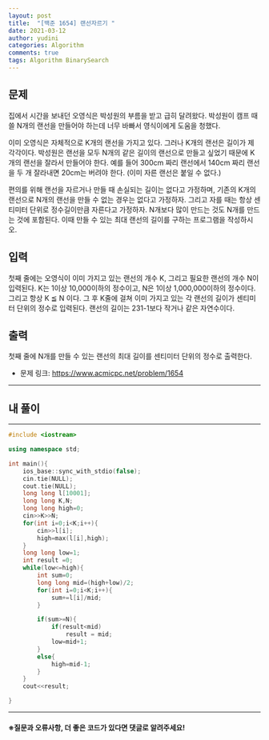 ```yaml
---
layout: post
title:  "[백준 1654] 랜선자르기 "
date: 2021-03-12
author: yudini
categories: Algorithm
comments: true
tags: Algorithm BinarySearch
---
```


## 문제

집에서 시간을 보내던 오영식은 박성원의 부름을 받고 급히 달려왔다. 박성원이 캠프 때 쓸 N개의 랜선을 만들어야 하는데 너무 바빠서 영식이에게 도움을 청했다.

이미 오영식은 자체적으로 K개의 랜선을 가지고 있다. 그러나 K개의 랜선은 길이가 제각각이다. 박성원은 랜선을 모두 N개의 같은 길이의 랜선으로 만들고 싶었기 때문에 K개의 랜선을 잘라서 만들어야 한다. 예를 들어 300cm 짜리 랜선에서 140cm 짜리 랜선을 두 개 잘라내면 20cm는 버려야 한다. (이미 자른 랜선은 붙일 수 없다.)

편의를 위해 랜선을 자르거나 만들 때 손실되는 길이는 없다고 가정하며, 기존의 K개의 랜선으로 N개의 랜선을 만들 수 없는 경우는 없다고 가정하자. 그리고 자를 때는 항상 센티미터 단위로 정수길이만큼 자른다고 가정하자. N개보다 많이 만드는 것도 N개를 만드는 것에 포함된다. 이때 만들 수 있는 최대 랜선의 길이를 구하는 프로그램을 작성하시오.

## 입력

첫째 줄에는 오영식이 이미 가지고 있는 랜선의 개수 K, 그리고 필요한 랜선의 개수 N이 입력된다. K는 1이상 10,000이하의 정수이고, N은 1이상 1,000,000이하의 정수이다. 그리고 항상 K ≦ N 이다. 그 후 K줄에 걸쳐 이미 가지고 있는 각 랜선의 길이가 센티미터 단위의 정수로 입력된다. 랜선의 길이는 231-1보다 작거나 같은 자연수이다.

## 출력

첫째 줄에 N개를 만들 수 있는 랜선의 최대 길이를 센티미터 단위의 정수로 출력한다.

* 문제 링크: <https://www.acmicpc.net/problem/1654>

<hr>

## 내 풀이 



<hr>

~~~c++
#include <iostream>

using namespace std;

int main(){
    ios_base::sync_with_stdio(false);
    cin.tie(NULL);
    cout.tie(NULL);
    long long l[10001];
    long long K,N;
    long long high=0;
    cin>>K>>N;
    for(int i=0;i<K;i++){
        cin>>l[i];
        high=max(l[i],high);
    }
    long long low=1;
    int result =0;
    while(low<=high){
        int sum=0;
        long long mid=(high+low)/2; 
        for(int i=0;i<K;i++){
            sum+=l[i]/mid;
        }

        if(sum>=N){
            if(result<mid)
                result = mid;
            low=mid+1;
        }
        else{
            high=mid-1;
        }
    }
    cout<<result;

}

~~~

<hr>


<h4>&#8251;질문과 오류사항, 더 좋은 코드가 있다면 댓글로 알려주세요!</h4>
